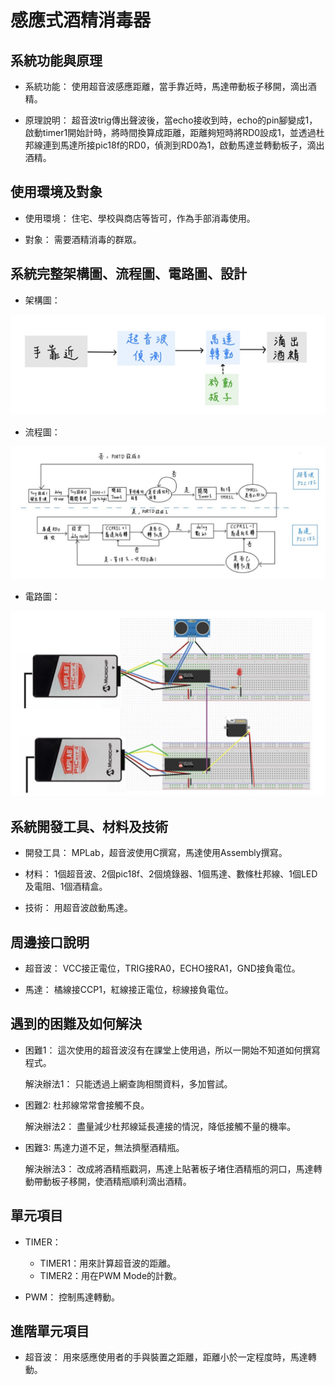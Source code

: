 # 感應式酒精消毒器
## 系統功能與原理
* 系統功能：
使用超音波感應距離，當手靠近時，馬達帶動板子移開，滴出酒精。

* 原理說明：
超音波trig傳出聲波後，當echo接收到時，echo的pin腳變成1，啟動timer1開始計時，將時間換算成距離，距離夠短時將RD0設成1，並透過杜邦線連到馬達所接pic18f的RD0，偵測到RD0為1，啟動馬達並轉動板子，滴出酒精。

## 使用環境及對象
* 使用環境：
住宅、學校與商店等皆可，作為手部消毒使用。

* 對象：
需要酒精消毒的群眾。

## 系統完整架構圖、流程圖、電路圖、設計
* 架構圖：

![image](https://github.com/sherry891220/Automatic-sanitizer-dispenser/blob/main/image/image1.png)
* 流程圖：

![image](https://github.com/sherry891220/Automatic-sanitizer-dispenser/blob/main/image/image2.jpg)
* 電路圖：

![image](https://github.com/sherry891220/Automatic-sanitizer-dispenser/blob/main/image/image3.png)

## 系統開發工具、材料及技術
* 開發工具：
MPLab，超音波使用C撰寫，馬達使用Assembly撰寫。

* 材料：
1個超音波、2個pic18f、2個燒錄器、1個馬達、數條杜邦線、1個LED及電阻、1個酒精盒。

* 技術：
用超音波啟動馬達。

## 周邊接口說明
* 超音波：
VCC接正電位，TRIG接RA0，ECHO接RA1，GND接負電位。

* 馬達：
橘線接CCP1，紅線接正電位，棕線接負電位。

## 遇到的困難及如何解決
* 困難1：
這次使用的超音波沒有在課堂上使用過，所以一開始不知道如何撰寫程式。

  解決辦法1：
只能透過上網查詢相關資料，多加嘗試。

* 困難2:
杜邦線常常會接觸不良。

  解決辦法2：
盡量減少杜邦線延長連接的情況，降低接觸不量的機率。

* 困難3:
馬達力道不足，無法擠壓酒精瓶。

  解決辦法3：
改成將酒精瓶戳洞，馬達上貼著板子堵住酒精瓶的洞口，馬達轉動帶動板子移開，使酒精瓶順利滴出酒精。

## 單元項目
* TIMER：
  * TIMER1：用來計算超音波的距離。
  * TIMER2：用在PWM Mode的計數。

* PWM：
控制馬達轉動。

## 進階單元項目
* 超音波：
用來感應使用者的手與裝置之距離，距離小於一定程度時，馬達轉動。
